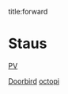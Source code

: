title:forward
# Staus
[PV](/forward/192.168.178.91/)  


[Doorbird](http://192.168.178.33/bha-api/view.html) 
[octopi](http://192.168.178.23/)  

